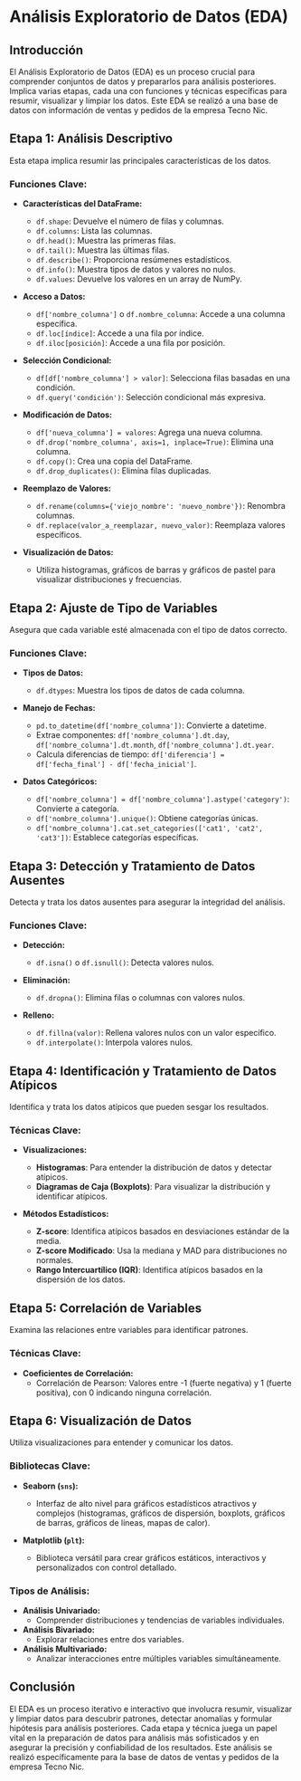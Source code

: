 # Análisis Exploratorio de Datos (EDA)

## Introducción

El Análisis Exploratorio de Datos (EDA) es un proceso crucial para comprender conjuntos de datos y prepararlos para análisis posteriores. Implica varias etapas, cada una con funciones y técnicas específicas para resumir, visualizar y limpiar los datos. Este EDA se realizó a una base de datos con información de ventas y pedidos de la empresa Tecno Nic.

## Etapa 1: Análisis Descriptivo
Esta etapa implica resumir las principales características de los datos.

### Funciones Clave:
- **Características del DataFrame:**
  - `df.shape`: Devuelve el número de filas y columnas.
  - `df.columns`: Lista las columnas.
  - `df.head()`: Muestra las primeras filas.
  - `df.tail()`: Muestra las últimas filas.
  - `df.describe()`: Proporciona resúmenes estadísticos.
  - `df.info()`: Muestra tipos de datos y valores no nulos.
  - `df.values`: Devuelve los valores en un array de NumPy.

- **Acceso a Datos:**
  - `df['nombre_columna']` o `df.nombre_columna`: Accede a una columna específica.
  - `df.loc[índice]`: Accede a una fila por índice.
  - `df.iloc[posición]`: Accede a una fila por posición.

- **Selección Condicional:**
  - `df[df['nombre_columna'] > valor]`: Selecciona filas basadas en una condición.
  - `df.query('condición')`: Selección condicional más expresiva.

- **Modificación de Datos:**
  - `df['nueva_columna'] = valores`: Agrega una nueva columna.
  - `df.drop('nombre_columna', axis=1, inplace=True)`: Elimina una columna.
  - `df.copy()`: Crea una copia del DataFrame.
  - `df.drop_duplicates()`: Elimina filas duplicadas.

- **Reemplazo de Valores:**
  - `df.rename(columns={'viejo_nombre': 'nuevo_nombre'})`: Renombra columnas.
  - `df.replace(valor_a_reemplazar, nuevo_valor)`: Reemplaza valores específicos.

- **Visualización de Datos:**
  - Utiliza histogramas, gráficos de barras y gráficos de pastel para visualizar distribuciones y frecuencias.

## Etapa 2: Ajuste de Tipo de Variables
Asegura que cada variable esté almacenada con el tipo de datos correcto.

### Funciones Clave:
- **Tipos de Datos:**
  - `df.dtypes`: Muestra los tipos de datos de cada columna.

- **Manejo de Fechas:**
  - `pd.to_datetime(df['nombre_columna'])`: Convierte a datetime.
  - Extrae componentes: `df['nombre_columna'].dt.day`, `df['nombre_columna'].dt.month`, `df['nombre_columna'].dt.year`.
  - Calcula diferencias de tiempo: `df['diferencia'] = df['fecha_final'] - df['fecha_inicial']`.

- **Datos Categóricos:**
  - `df['nombre_columna'] = df['nombre_columna'].astype('category')`: Convierte a categoría.
  - `df['nombre_columna'].unique()`: Obtiene categorías únicas.
  - `df['nombre_columna'].cat.set_categories(['cat1', 'cat2', 'cat3'])`: Establece categorías específicas.

## Etapa 3: Detección y Tratamiento de Datos Ausentes
Detecta y trata los datos ausentes para asegurar la integridad del análisis.

### Funciones Clave:
- **Detección:**
  - `df.isna()` o `df.isnull()`: Detecta valores nulos.

- **Eliminación:**
  - `df.dropna()`: Elimina filas o columnas con valores nulos.

- **Relleno:**
  - `df.fillna(valor)`: Rellena valores nulos con un valor específico.
  - `df.interpolate()`: Interpola valores nulos.

## Etapa 4: Identificación y Tratamiento de Datos Atípicos
Identifica y trata los datos atípicos que pueden sesgar los resultados.

### Técnicas Clave:
- **Visualizaciones:**
  - **Histogramas**: Para entender la distribución de datos y detectar atípicos.
  - **Diagramas de Caja (Boxplots)**: Para visualizar la distribución y identificar atípicos.

- **Métodos Estadísticos:**
  - **Z-score**: Identifica atípicos basados en desviaciones estándar de la media.
  - **Z-score Modificado**: Usa la mediana y MAD para distribuciones no normales.
  - **Rango Intercuartílico (IQR)**: Identifica atípicos basados en la dispersión de los datos.

## Etapa 5: Correlación de Variables
Examina las relaciones entre variables para identificar patrones.

### Técnicas Clave:
- **Coeficientes de Correlación:**
  - Correlación de Pearson: Valores entre -1 (fuerte negativa) y 1 (fuerte positiva), con 0 indicando ninguna correlación.

## Etapa 6: Visualización de Datos
Utiliza visualizaciones para entender y comunicar los datos.

### Bibliotecas Clave:
- **Seaborn (`sns`):**
  - Interfaz de alto nivel para gráficos estadísticos atractivos y complejos (histogramas, gráficos de dispersión, boxplots, gráficos de barras, gráficos de líneas, mapas de calor).

- **Matplotlib (`plt`):**
  - Biblioteca versátil para crear gráficos estáticos, interactivos y personalizados con control detallado.

### Tipos de Análisis:
- **Análisis Univariado:**
  - Comprender distribuciones y tendencias de variables individuales.
- **Análisis Bivariado:**
  - Explorar relaciones entre dos variables.
- **Análisis Multivariado:**
  - Analizar interacciones entre múltiples variables simultáneamente.

## Conclusión

El EDA es un proceso iterativo e interactivo que involucra resumir, visualizar y limpiar datos para descubrir patrones, detectar anomalías y formular hipótesis para análisis posteriores. Cada etapa y técnica juega un papel vital en la preparación de datos para análisis más sofisticados y en asegurar la precisión y confiabilidad de los resultados. Este análisis se realizó específicamente para la base de datos de ventas y pedidos de la empresa Tecno Nic.
